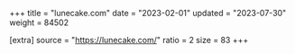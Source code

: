 +++
title = "lunecake.com"
date = "2023-02-01"
updated = "2023-07-30"
weight = 84502

[extra]
source = "https://lunecake.com/"
ratio = 2
size = 83
+++
